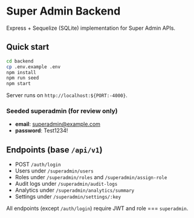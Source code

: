 # Super Admin Backend

Express + Sequelize (SQLite) implementation for Super Admin APIs.

## Quick start

```bash
cd backend
cp .env.example .env
npm install
npm run seed
npm start
```

Server runs on `http://localhost:${PORT:-4000}`.

### Seeded superadmin (for review only)
- **email**: superadmin@example.com
- **password**: Test1234!

## Endpoints (base `/api/v1`)
- POST `/auth/login`
- Users under `/superadmin/users`
- Roles under `/superadmin/roles` and `/superadmin/assign-role`
- Audit logs under `/superadmin/audit-logs`
- Analytics under `/superadmin/analytics/summary`
- Settings under `/superadmin/settings/:key`

All endpoints (except `/auth/login`) require JWT and role === `superadmin`.
